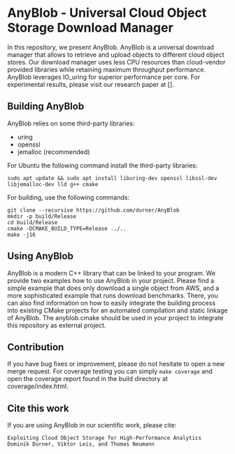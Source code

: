 # AnyBlob - Universal Cloud Object Storage Download Manager

In this repository, we present AnyBlob.
AnyBlob is a universal download manager that allows to retrieve and upload objects to different cloud object stores.
Our download manager uses less CPU resources than cloud-vendor provided libraries while retaining maximum throughput performance.
AnyBlob leverages IO\_uring for superior performance per core.
For experimental results, please visit our research paper at [].

## Building AnyBlob

AnyBlob relies on some third-party libraries:
- uring
- openssl
- jemalloc (recommended)

For Ubuntu the following command install the third-party libraries:
```
sudo apt update && sudo apt install liburing-dev openssl libssl-dev libjemalloc-dev lld g++ cmake
```

For building, use the following commands:
```
git clone --recursive https://github.com/durner/AnyBlob
mkdir -p build/Release
cd build/Release
cmake -DCMAKE_BUILD_TYPE=Release ../..
make -j16
```

## Using AnyBlob

AnyBlob is a modern C++ library that can be linked to your program.
We provide two examples how to use AnyBlob in your project.
Please find a simple example that does only download a single object from AWS, and a more sophisticated example that runs download benchmarks.
There, you can also find information on how to easily integrate the building process into existing CMake projects for an automated compilation and static linkage of AnyBlob.
The anyblob.cmake should be used in your project to integrate this repository as external project.

## Contribution

If you have bug fixes or improvement, please do not hesitate to open a new merge request.
For coverage testing you can simply `make coverage` and open the coverage report found in the build directory at coverage/index.html.

## Cite this work

If you are using AnyBlob in our scientific work, please cite:

```
Exploiting Cloud Object Storage for High-Performance Analytics
Dominik Durner, Viktor Leis, and Thomas Neumann
```
